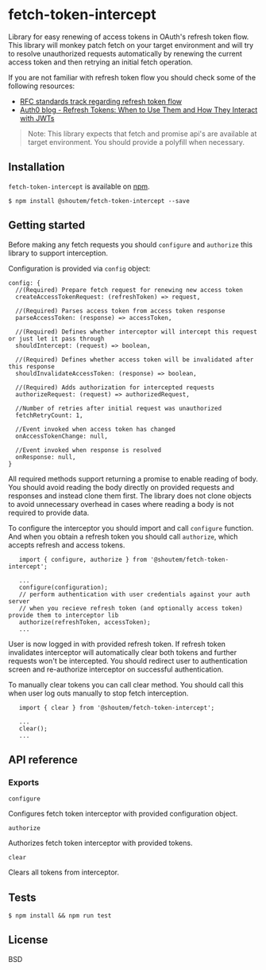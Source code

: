 # fetch-token-intercept
Library for easy renewing of access tokens in OAuth's refresh token flow. This library will monkey
patch fetch on your target environment and will try to resolve unauthorized requests automatically
by renewing the current access token and then retrying an initial fetch operation.

If you are not familiar with refresh token flow you should check some of the following resources:
- [RFC standards track regarding refresh token flow](https://tools.ietf.org/html/rfc6749#page-10)
- [Auth0 blog - Refresh Tokens: When to Use Them and How They Interact with JWTs](https://auth0.com/blog/refresh-tokens-what-are-they-and-when-to-use-them/)

>Note:
This library expects that fetch and promise api's are available at target environment. You should
provide a polyfill when necessary.

## Installation

`fetch-token-intercept` is available on [npm](https://www.npmjs.com/package/@shoutem/fetch-token-intercept).

```
$ npm install @shoutem/fetch-token-intercept --save
```

## Getting started

Before making any fetch requests you should `configure` and `authorize` this library to support
interception.

Configuration is provided via `config` object:

```
config: {
  //(Required) Prepare fetch request for renewing new access token
  createAccessTokenRequest: (refreshToken) => request,
   
  //(Required) Parses access token from access token response
  parseAccessToken: (response) => accessToken,
   
  //(Required) Defines whether interceptor will intercept this request or just let it pass through
  shouldIntercept: (request) => boolean,
   
  //(Required) Defines whether access token will be invalidated after this response
  shouldInvalidateAccessToken: (response) => boolean,
   
  //(Required) Adds authorization for intercepted requests
  authorizeRequest: (request) => authorizedRequest,
   
  //Number of retries after initial request was unauthorized
  fetchRetryCount: 1,
  
  //Event invoked when access token has changed
  onAccessTokenChange: null,
   
  //Event invoked when response is resolved
  onResponse: null,
}
```

All required methods support returning a promise to enable reading of body.
You should avoid reading the body directly on provided requests and responses and instead clone 
them first. The library does not clone objects to avoid unnecessary overhead in cases where 
reading a body is not required to provide data.

To configure the interceptor you should import and call `configure` function. And when you obtain
a refresh token you should call `authorize`, which accepts refresh and access tokens.

```
   import { configure, authorize } from '@shoutem/fetch-token-intercept';

   ...
   configure(configuration);
   // perform authentication with user credentials against your auth server
   // when you recieve refresh token (and optionally access token) provide them to interceptor lib
   authorize(refreshToken, accessToken);
   ...
```

User is now logged in with provided refresh token. If refresh token invalidates interceptor
will automatically clear both tokens and further requests won't be intercepted. You should redirect
user to authentication screen and re-authorize interceptor on successful authentication.

To manually clear tokens you can call clear method. You should call this when user log outs manually
to stop fetch interception.

```
   import { clear } from '@shoutem/fetch-token-intercept';

   ...
   clear();
   ...
```

## API reference

### Exports
 `configure`
 
 Configures fetch token interceptor with provided configuration object.
 
 `authorize` 
  
  Authorizes fetch token interceptor with provided tokens.
  
 `clear`
 
 Clears all tokens from interceptor.
 
 ## Tests
 
 ```
 $ npm install && npm run test
 ```
 
 ## License
 BSD